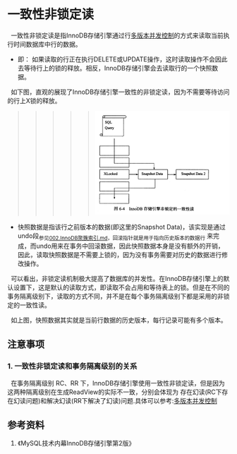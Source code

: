 # 一致性非锁定读
&nbsp;&nbsp;一致性非锁定读是指InnoDB存储引擎通过行[多版本并发控制](./002.InnoDB之多版本并发控制-MVCC.md)的方式来读取当前执行时间数据库中行的数据。
  - 即： 如果读取的行正在执行DELETE或UPDATE操作，这时读取操作不会因此去等待行上的锁的释放。相反，InnoDB存储引擎会去读取行的一个快照数据。
  
&nbsp;&nbsp;如下图，直观的展现了InnoDB存储引擎一致性的非锁定读，因为不需要等待访问的行上X锁的释放。
  >>>>> <img src="./pics/20211023-001.png"/>
  + 快照数据是指该行之前版本的数据(即这里的Snapshot Data)，该实现是通过undo段<sub>参见[002.InnoDB聚簇索引.md](../005.MySQL索引/002.InnoDB聚簇索引.md)，回滚指针就是用于指向历史版本的数据行</sub> 来完成，而undo用来在事务中回滚数据，因此快照数据本身是没有额外的开销，因此，读取快照数据是不需要上锁的，因为没有事务需要对历史的数据进行修改操作。

&nbsp;&nbsp;可以看出，非锁定读机制极大提高了数据库的并发性。在InnoDB存储引擎上的默认设置下，这是默认的读取方式，即读取不会占用和等待表上的锁。但是在不同的事务隔离级别下，读取的方式不同，并不是在每个事务隔离级别下都是采用的非锁定的一致性读。

&nbsp;&nbsp;如上图，快照数据其实就是当前行数据的历史版本，每行记录可能有多个版本。

## 注意事项
### 1. 一致性非锁定读和事务隔离级别的关系
&nbsp;&nbsp;在事务隔离级别 RC、RR 下，InnoDB存储引擎使用一致性非锁定读，但是因为这两种隔离级别在生成ReadView的实际不一致，分别会体现为 存在幻读(RC下存在幻读问题)和解决幻读(RR下解决了幻读)问题.具体可以参考:[多版本并发控制](./002.InnoDB之多版本并发控制-MVCC.md)

## 参考资料
1. 《MySQL技术内幕InnoDB存储引擎第2版》